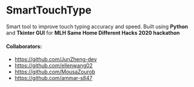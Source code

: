 # SmartTouchType
Smart tool to improve touch typing accuracy and speed. Built using **Python** and **Tkinter GUI** for **MLH Same Home Different Hacks 2020 hackathon**
<br />
#### Collaborators: 
* https://github.com/JunZheng-dev
* https://github.com/ellenwang02
* https://github.com/MousaZourob
* https://github.com/ammar-s847
